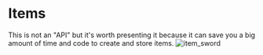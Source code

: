 # Items
This is not an "API" but it's worth presenting it because it can save you a big amount of time and code to create and store items.
![item_sword](https://github.com/Lucaa8/SpigotApi/assets/47627900/f3ab7f04-1f8b-4e87-9876-b71f54552970)

